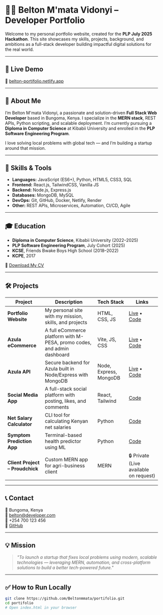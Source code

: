 # 👨‍💻 Belton M'mata Vidonyi – Developer Portfolio

Welcome to my personal portfolio website, created for the **PLP July 2025 Hackathon**. This site showcases my skills, projects, background, and ambitions as a full-stack developer building impactful digital solutions for the real world.

---

## 🚀 Live Demo

🔗 [belton-portifolio.netlify.app](https://belton-portifolio.netlify.app)

---

## 📌 About Me

I’m Belton M'mata Vidonyi, a passionate and solution-driven **Full Stack Web Developer** based in Bungoma, Kenya. I specialize in the **MERN stack**, REST APIs, Python scripting, and scalable deployment. I’m currently pursuing a **Diploma in Computer Science** at Kibabii University and enrolled in the **PLP Software Engineering Program**.

I love solving local problems with global tech — and I’m building a startup around that mission.

---

## 🧠 Skills & Tools

- **Languages:** JavaScript (ES6+), Python, HTML5, CSS3, SQL
- **Frontend:** React.js, TailwindCSS, Vanilla JS
- **Backend:** Node.js, Express.js
- **Databases:** MongoDB, MySQL
- **DevOps:** Git, GitHub, Docker, Netlify, Render
- **Other:** REST APIs, Microservices, Automation, CI/CD, Agile

---

## 🎓 Education

- **Diploma in Computer Science**, Kibabii University (2022–2025)
- **PLP Software Engineering Program**, July Cohort (2025)
- **KCSE**, Friends Bwake Boys High School (2018–2022)
- **KCPE**, 2017

📄 [Download My CV](cv/belton-cv.pdf)

---

## 🛠️ Projects

| Project                         | Description                                                             | Tech Stack             | Links                                                                                                                          |
| ------------------------------- | ----------------------------------------------------------------------- | ---------------------- | ------------------------------------------------------------------------------------------------------------------------------ |
| **Portfolio Website**           | My personal site with my mission, skills, and projects                  | HTML, CSS, JS          | [Live](https://belton-portifolio.netlify.app) • [Code](https://github.com/Beltonmmata/portifolio)                              |
| **Azula eCommerce**             | A full eCommerce platform with M-PESA, promo codes, and admin dashboard | Vite, JS, CSS          | [Live](https://azula-ecomerce.netlify.app) • [Code](https://github.com/Beltonmmata/Azula-nodebased-fullstacke-ecommerceApp)    |
| **Azula API**                   | Secure backend for Azula built in Node/Express with MongoDB             | Node, Express, MongoDB | [Live](https://azula-api.onrender.com/api/v1) • [Code](https://github.com/Beltonmmata/Azula-nodebased-fullstacke-ecommerceApp) |
| **Social Media App**            | A full-stack social platform with posting, likes, and comments          | React, Tailwind        | [Code](https://github.com/Beltonmmata/social-media-application)                                                                |
| **Net Salary Calculator**       | CLI tool for calculating Kenyan net salaries                            | Python                 | [Code](https://github.com/Beltonmmata/net-salary-calculator)                                                                   |
| **Symptom Prediction App**      | Terminal-based health predictor using ML                                | Python                 | [Code](https://github.com/Beltonmmata/symptom-prediction-app)                                                                  |
| **Client Project – Proudchick** | Custom MERN app for agri-business client                                | MERN                   | 🔒 Private (Live available on request)                                                                                         |

---

## 📞 Contact

📍 Bungoma, Kenya  
📧 belton@developer.com  
📱 +254 700 123 456  
🔗 [GitHub](https://github.com/Beltonmmata)

---

## 💡 Mission

> _"To launch a startup that fixes local problems using modern, scalable technologies — leveraging MERN, automation, and cross-platform solutions to build a better tech-powered future."_

---

## ✅ How to Run Locally

```bash
git clone https://github.com/Beltonmmata/portifolio.git
cd portifolio
# Open index.html in your browser
```
